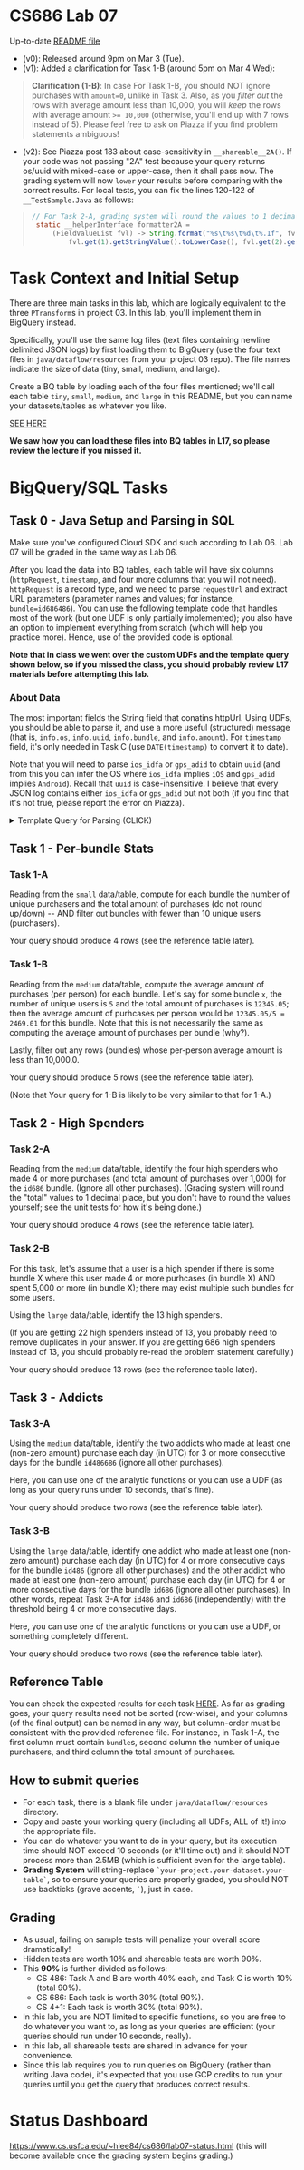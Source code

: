 # CS686 Lab 07

Up-to-date [README file](https://github.com/cs-rocks/cs686-lectures/blob/master/labs/Lab07-README.md)

 - (v0): Released around 9pm on Mar 3 (Tue).
 - (v1): Added a clarification for Task 1-B (around 5pm on Mar 4 Wed):
 
> **Clarification (1-B)**: In case For Task 1-B, you should NOT ignore purchases with `amount=0`, unlike in Task 3. 
> Also, as you *filter out* the rows with average amount less than 10,000, you will *keep* the rows with average amount `>= 10,000` (otherwise, you'll end up with 7 rows instead of 5).
> Please feel free to ask on Piazza if you find problem statements ambiguous!

 - (v2): See Piazza post 183 about case-sensitivity in `__shareable__2A()`. If your code was not passing "2A" test because your query returns os/uuid with mixed-case or upper-case, then it shall pass now. The grading system will now `lower` your results before comparing with the correct results. For local tests, you can fix the lines 120-122 of `__TestSample.Java` as follows:

> ```Java
> // For Task 2-A, grading system will round the values to 1 decimal place.
>  static __helperInterface formatter2A =
>      (FieldValueList fvl) -> String.format("%s\t%s\t%d\t%.1f", fvl.get(0).getStringValue().toLowerCase(),
>          fvl.get(1).getStringValue().toLowerCase(), fvl.get(2).getLongValue(), fvl.get(3).getDoubleValue());
> ```


# Task Context and Initial Setup #

There are three main tasks in this lab, which are logically equivalent to the three `PTransform`s in project 03. 
In this lab, you'll implement them in BigQuery instead.

Specifically, you'll use the same log files (text files containing newline delimited JSON logs) by first loading them to BigQuery (use the four text files in `java/dataflow/resources` from your project 03 repo). The file names indicate the size of data (tiny, small, medium, and large).

Create a BQ table by loading each of the four files mentioned; we'll call each table `tiny`, `small`, `medium`, and `large` in this README, but you can name your datasets/tables as whatever you like.

[SEE HERE](https://github.com/hadenlee/lab07-judge/blob/master/Screenshot%202020-03-01%2017.15.54.png)

**We saw how you can load these files into BQ tables in L17, so please review the lecture if you missed it.**


# BigQuery/SQL Tasks #

## Task 0 - Java Setup and Parsing in SQL ##
Make sure you've configured Cloud SDK and such according to Lab 06. Lab 07 will be graded in the same way as Lab 06.

After you load the data into BQ tables, each table will have six columns (`httpRequest`, `timestamp`, and four more columns that you will not need). `httpRequest` is a record type, and we need to parse `requestUrl` and extract URL parameters (parameter names and values; for instance, `bundle=id686486`). You can use the following template code that handles most of the work (but one UDF is only partially implemented); you also have an option to implement everything from scratch (which will help you practice more). Hence, use of the provided code is optional.

**Note that in class we went over the custom UDFs and the template query shown below, so if you missed the class, you should probably review L17 materials before attempting this lab.**

### About Data ###
The most important fields the String field that conatins httpUrl.
Using UDFs, you should be able to parse it, and use a more useful (structured) message (that is, `info.os`, `info.uuid`, `info.bundle`, and `info.amount`). For `timestamp` field, it's only needed in Task C (use `DATE(timestamp)` to convert it to date). 

Note that you will need to parse `ios_idfa` or `gps_adid` to obtain `uuid` (and from this you can infer the OS where `ios_idfa` implies `iOS` and `gps_adid` implies `Android`). Recall that `uuid` is case-insensitive. I believe that every JSON log contains either `ios_idfa` or `gps_adid` but not both (if you find that it's not true, please report the error on Piazza).


<details><summary>Template Query for Parsing (CLICK)</summary>
<p>
 
```
  # this temporary function was adopted from StackOverflow answer:
  # https://stackoverflow.com/a/51218333/6913214
  # Feel free to use it or write one yourself.
  # This part is mainy to show you how URL-encoded strings can be safely decoded.
CREATE TEMP FUNCTION
  urldecode(url string) AS ((
    SELECT
      SAFE_CONVERT_BYTES_TO_STRING( ARRAY_TO_STRING(ARRAY_AGG(
          IF
            (STARTS_WITH(y, '%'),
              FROM_HEX(SUBSTR(y, 2)),
              CAST(y AS BYTES))
          ORDER BY
            i ), b''))
    FROM
      UNNEST(REGEXP_EXTRACT_ALL(url, r"%[0-9a-fA-F]{2}|[^%]+")) AS y
    WITH
    OFFSET
      AS i ));
  # This temporary function is partially implemented, and thus you need to complete it.
  # Also, you do NOT have to use this function in your SQL query (it's up to you).
CREATE TEMP FUNCTION
  flatten(params ARRAY<string>)
  RETURNS STRUCT<bundle string,
  os string,
  uuid string,
  amount float64>
  LANGUAGE js AS """
  var bundle = ""
  var os = ""
  var uuid = ""
  var amount = 0.1;
  for(var i = 0; i < params.length; i++) {
    kv = params[i].split("=");
    switch(kv[0]) {
      case "bundle":
        bundle = kv[1];
      break;
      // TODO - complete this.
      default:
      break;
    }
  }
  return {bundle: bundle, os:os, uuid:uuid, amount: amount}
""";
WITH
  # this query expression produces two columns (and many rows) where the first column is "date"
  # (since we are only interested in calendar days of timestamp info),
  # and the second column is an array of strings (where each string is in the form "param=value").
  # You can feed this "url_params" into "flatten" UDF above to obtain a flattened struct that contains bundle/os/uuid/amount.
  # This is useful because each row (record) now contains date/bundle/os/uuid/amount.
  # See the next query expression (parsed_data) which does exactly this.
  data_with_params AS (
  SELECT
    DATE(ts) AS date,
    REGEXP_EXTRACT_ALL(url,r'(?:\?|&)((?:[^=]+)=(?:[^&]*))') AS url_params
  FROM (
    SELECT
      urldecode(httpRequest.requestUrl) AS url,
      timestamp AS ts,
    FROM
      `beer-spear.Lab07.d02_small` # Change this to your table name.
    WHERE
      TRUE
      --       AND httprequest.remoteip LIKE '10%' # an arbitrary filter to reduce the size of output (useful for debugging).
      )),
  # If you decide to use "flatten" UDF and complete its implementation,
  # you can complete all tasks quite easily by querying against this parsed_data query expression.
  parsed_data AS (
  SELECT
    date,
    url_params,
    flatten(url_params) AS info
  FROM
    data_with_params)
  #------------------------------------------------------------
  # Here is a sample query that produces the number of unique users (purchasers) per bundle.
  # If you have not completed "flatten" UDF, this query's result may be incorrect.
SELECT
  info.bundle AS bundle,
  COUNT(DISTINCT CONCAT(info.os,':', info.uuid)) AS cnt_unique_users
FROM
  parsed_data
GROUP BY
  1
ORDER BY
  2 DESC
```

</p>
</details>

## Task 1 - Per-bundle Stats ##

### Task 1-A ###
Reading from the `small` data/table, compute for each bundle the number of unique purchasers and the total amount of purchases (do not round up/down) -- AND filter out bundles with fewer than 10 unique users (purchasers).

Your query should produce 4 rows (see the reference table later).


### Task 1-B ###
Reading from the `medium` data/table, compute the average amount of purchases (per person) for each bundle.
Let's say for some bundle `x`, the number of unique users is `5` and the total amount of purchases is `12345.05`; then the average amount of purhcases per person would be `12345.05/5 = 2469.01` for this bundle. Note that this is not necessarily the same as computing the average amount of purchases per bundle (why?).

Lastly, filter out any rows (bundles) whose per-person average amount is less than 10,000.0.

Your query should produce 5 rows (see the reference table later).

(Note that Your query for 1-B is likely to be very similar to that for 1-A.)


## Task 2 - High Spenders ##

### Task 2-A ###
Reading from the `medium` data/table, identify the four high spenders who made 4 or more purchases (and total amount of purchases over 1,000) for the `id686` bundle. (Ignore all other purchases). 
(Grading system will round the "total" values to 1 decimal place, but you don't have to round the values yourself; see the unit tests for how it's being done.)

Your query should produce 4 rows (see the reference table later).

### Task 2-B ###
For this task, let's assume that a user is a high spender if there is some bundle X where this user made 4 or more purhcases (in bundle X) AND spent 5,000 or more (in bundle X); there may exist multiple such bundles for some users.

Using the `large` data/table, identify the 13 high spenders. 

(If you are getting 22 high spenders instead of 13, you probably need to remove duplicates in your answer.
If you are getting 686 high spenders instead of 13, you should probably re-read the problem statement carefully.)

Your query should produce 13 rows (see the reference table later).


## Task 3 - Addicts ##

### Task 3-A ###
Using the `medium` data/table, identify the two addicts who made at least one (non-zero amount) purchase each day (in UTC) for 3 or more consecutive days for the bundle `id486686` (ignore all other purchases).

Here, you can use one of the analytic functions or you can use a UDF (as long as your query runs under 10 seconds, that's fine).

Your query should produce two rows (see the reference table later).

### Task 3-B ###
Using the `large` data/table, identify one addict who made at least one (non-zero amount) purchase each day (in UTC) for 4 or more consecutive days for the bundle `id486` (ignore all other purchases) and the other addict who made at least one (non-zero amount) purchase each day (in UTC) for 4 or more consecutive days for the bundle `id686` (ignore all other purchases).
In other words, repeat Task 3-A for `id486` and `id686` (independently) with the threshold being 4 or more consecutive days.

Here, you can use one of the analytic functions or you can use a UDF, or something completely different. 

Your query should produce two rows (see the reference table later).

## Reference Table ##
You can check the expected results for each task [HERE](https://docs.google.com/spreadsheets/d/1M-U671GvifUZO-7_09-_IP6w0PDpU4WA2o1_1VTv-Do/edit#gid=0).
As far as grading goes, your query results need not be sorted (row-wise), and your columns (of the final output) can be named in any way, but column-order must be consistent with the provided reference file. For instance, in Task 1-A, the first column must contain `bundle`s, second column the number of unique purchasers, and third column the total amount of purchases.
 
## How to submit queries ##
 - For each task, there is a blank file under `java/dataflow/resources` directory.
 - Copy and paste your working query (including all UDFs; ALL of it!) into the appropriate file.
 - You can do whatever you want to do in your query, but its execution time should NOT exceed 10 seconds (or it'll time out) and it should NOT process more than 2.5MB (which is sufficient even for the large table).
 - **Grading System** will string-replace `` `your-project.your-dataset.your-table` ``, so to ensure your queries are properly graded, you should NOT use backticks (grave accents, `` ` ``), just in case.

## Grading ##
 - As usual, failing on sample tests will penalize your overall score dramatically!
 - Hidden tests are worth 10% and shareable tests are worth 90%.
 - This **90%** is further divided as follows:
   - CS 486: Task A and B are worth 40% each, and Task C is worth 10% (total 90%).
   - CS 686: Each task is worth 30% (total 90%).
   - CS 4+1: Each task is worth 30% (total 90%).
 - In this lab, you are NOT limited to specific functions, so you are free to do whatever you want to, as long as your queries are efficient (your queries should run under 10 seconds, really).
 - In this lab, all shareable tests are shared in advance for your convenience.
 - Since this lab requires you to run queries on BigQuery (rather than writing Java code), it's expected that you use GCP credits to run your queries until you get the query that produces correct results.

# Status Dashboard #
https://www.cs.usfca.edu/~hlee84/cs686/lab07-status.html (this will become available once the grading system begins grading.)
